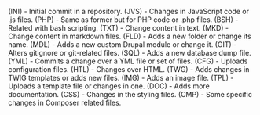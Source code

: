 (INI) - Initial commit in a repository.
(JVS) - Changes in JavaScript code or .js files.
(PHP) - Same as former but for PHP code or .php files.
(BSH) - Related with bash scripting.
(TXT) - Change content in text.
(MKD) - Change content in markdown files.
(FLD) - Adds a new folder or change its name.
(MDL) - Adds a new custom Drupal module or change it.
(GIT) - Alters gitignore or git-related files.
(SQL) - Adds a new database dump file.
(YML) - Commits a change over a YML file or set of files.
(CFG) - Uploads configuration files.
(HTL) - Changes over HTML.
(TWG) - Adds changes in TWIG templates or adds new files.
(IMG) - Adds an image file.
(TPL) - Uploads a template file or changes in one.
(DOC) - Adds more documentation.
(CSS) - Changes in the styling files.
(CMP) - Some specific changes in Composer related files. 
